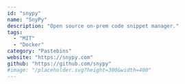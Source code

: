 ```yaml
---
id: "snypy"
name: "SnyPy"
description: "Open source on-prem code snippet manager."
tags:
  - "MIT"
  - "Docker"
category: "Pastebins"
website: "https://snypy.com"
github: "https://github.com/snypy"
#image: "/placeholder.svg?height=300&width=400"
---
```


